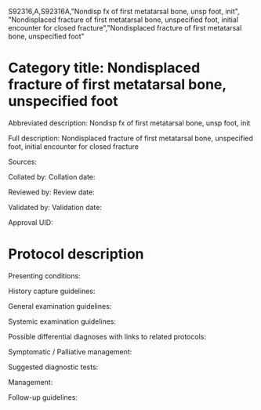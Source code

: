 S92316,A,S92316A,"Nondisp fx of first metatarsal bone, unsp foot, init", "Nondisplaced fracture of first metatarsal bone, unspecified foot, initial encounter for closed fracture","Nondisplaced fracture of first metatarsal bone, unspecified foot"
# Category title: Nondisplaced fracture of first metatarsal bone, unspecified foot

Abbreviated description: Nondisp fx of first metatarsal bone, unsp foot, init

Full description: Nondisplaced fracture of first metatarsal bone, unspecified foot, initial encounter for closed fracture

Sources:

Collated by:
Collation date:

Reviewed by:
Review date:

Validated by:
Validation date:

Approval UID:

# Protocol description

Presenting conditions:

History capture guidelines:

General examination guidelines:

Systemic examination guidelines:

Possible differential diagnoses with links to related protocols:

Symptomatic / Palliative management:

Suggested diagnostic tests:

Management:

Follow-up guidelines:
